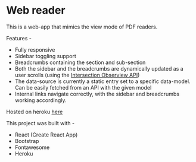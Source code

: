 # Web reader

This is a web-app that mimics the view mode of PDF readers.

Features -
- Fully responsive 
- Sidebar toggling support
- Breadcrumbs containing the section and sub-section
- Both the sidebar and the breadcrumbs are dynamically updated as a user scrolls (using the [Intersection Obserview API](https://developer.mozilla.org/en-US/docs/Web/API/Intersection_Observer_API))
- The data-source is currently a static entry set to a specific data-model. Can be easily fetched from an API with the given model
- Internal links navigate correctly, with the sidebar and breadcrumbs working accordingly.

Hosted on heroku [here](https://peaceful-chamber-19526.herokuapp.com/)

This project was built with - 
- React (Create React App)
- Bootstrap 
- Fontawesome
- Heroku